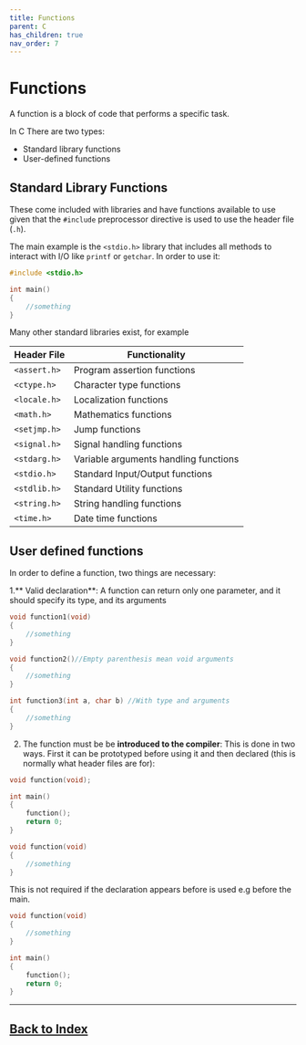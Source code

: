 ```yaml
---
title: Functions
parent: C
has_children: true
nav_order: 7
---
```


# Functions

A function is a block of code that performs a specific task. 

In C There are two types:

- Standard library functions
- User-defined functions

## Standard Library Functions

These come included with libraries and have functions available to use given that the `#include` preprocessor directive is used to use the header file (`.h`).

The main example is the `<stdio.h>` library that includes all methods to interact with I/O like `printf` or `getchar`. In order to use it:

```c
#include <stdio.h>

int main()
{
    //something
}
```

Many other standard libraries exist, for example

Header File | Functionality
---|---
`<assert.h>`  |  Program assertion functions
`<ctype.h>`	|  Character type functions
`<locale.h>`	|  Localization functions
`<math.h>`	|  Mathematics functions
`<setjmp.h>`	|  Jump functions
`<signal.h>`	|  Signal handling functions
`<stdarg.h>`	|  Variable arguments handling functions
`<stdio.h>`	|  Standard Input/Output functions
`<stdlib.h>`	|  Standard Utility functions
`<string.h>`	|  String handling functions
`<time.h>`	|  Date time functions


## User defined functions

In order to define a function, two things are necessary: 

1.** Valid declaration**: A function can return only one parameter, and it should specify its type, and its arguments
```c
void function1(void)
{
    //something
}

void function2()//Empty parenthesis mean void arguments
{
    //something
}

int function3(int a, char b) //With type and arguments
{
    //something
}
```

2. The function must be  be **introduced to the compiler**: This is done in two ways. First it can be prototyped before using it and then declared (this is normally what header files are for):

```c
void function(void);

int main()
{
    function();
    return 0;
}

void function(void)
{
    //something
}
```

This is not required if the declaration appears before is used e.g before the main.

```c
void function(void)
{
    //something
}

int main()
{
    function();
    return 0;
}
```

------------------------------
## [Back to Index](../Aa_Index.md)






